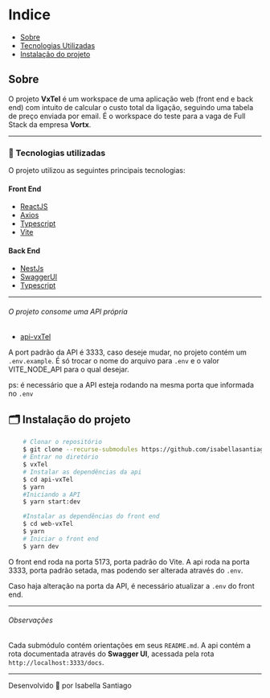 # Indice
- [Sobre](#-sobre)
- [Tecnologias Utilizadas](#-tecnologias-utilizadas)
- [Instalação do projeto](#-instalacao-do-projeto)

## Sobre

O projeto **VxTel** é um workspace de uma aplicação web (front end e back end) com intuito de calcular o custo total da ligação, seguindo uma tabela de preço enviada por email.
É o workspace do teste para a vaga de Full Stack da empresa **Vortx**.

---

### 🚀 Tecnologias utilizadas

O projeto utilizou as seguintes principais tecnologias:

#### Front End
- [ReactJS](https://reactjs.org)
- [Axios](https://github.com/axios/axios)
- [Typescript](https://www.typescriptlang.org)
- [Vite](https://vitejs.dev)


#### Back End
- [NestJs](https://nestjs.com/)
- [SwaggerUI](https://swagger.io/tools/swagger-ui/)
- [Typescript](https://www.typescriptlang.org)

---

###### O projeto consome uma API própria

- [api-vxTel](https://github.com/isabellasantiago/api-VxTel.git)

A port padrão da API é 3333, caso deseje mudar, no projeto contém um `.env.example`.
É só trocar o nome do arquivo para `.env` e o valor VITE_NODE_API para o qual desejar.

ps: é necessário que a API esteja rodando na mesma porta que informada no `.env`

## 🗂 Instalação do projeto


```bash
    # Clonar o repositório
    $ git clone --recurse-submodules https://github.com/isabellasantiago/vxTel.git
    # Entrar no diretório
    $ vxTel
    # Instalar as dependências da api
    $ cd api-vxTel
    $ yarn
    #Iniciando a API
    $ yarn start:dev

    #Instalar as dependências do front end
    $ cd web-vxTel
    $ yarn
    # Iniciar o front end
    $ yarn dev
```

O front end roda na porta 5173, porta padrão do Vite.
A api roda na porta 3333, porta padrão setada, mas podendo ser alterada através do `.env`.

Caso haja alteração na porta da API, é necessário atualizar a `.env` do front end.

--- 
###### Observações

Cada submódulo contém orientações em seus `README.md`.
A api contém a rota documentada através do **Swagger UI**, acessada pela rota `http://localhost:3333/docs`.

---

Desenvolvido 💜 por Isabella Santiago